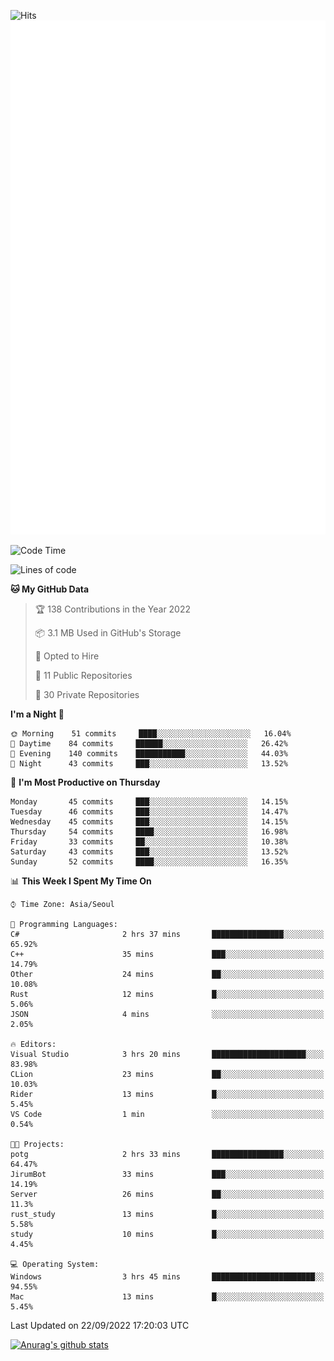 ![Hits](https://hits.seeyoufarm.com/api/count/incr/badge.svg?url=https%3A%2F%2Fgithub.com%2Fkokose1234&count_bg=%2379C83D&title_bg=%23555555&icon=apple.svg&icon_color=%23E7E7E7&title=hits&edge_flat=false)
<br/>
![Metrics](https://github.com/kokose1234/kokose1234/blob/main/github-metrics.svg)

<!--START_SECTION:waka-->
![Code Time](http://img.shields.io/badge/Code%20Time-694%20hrs%2045%20mins-blue)

![Lines of code](https://img.shields.io/badge/From%20Hello%20World%20I%27ve%20Written-901%20Thousand%20lines%20of%20code-blue)

**🐱 My GitHub Data** 

> 🏆 138 Contributions in the Year 2022
 > 
> 📦 3.1 MB Used in GitHub's Storage 
 > 
> 💼 Opted to Hire
 > 
> 📜 11 Public Repositories 
 > 
> 🔑 30 Private Repositories  
 > 
**I'm a Night 🦉** 

```text
🌞 Morning    51 commits     ████░░░░░░░░░░░░░░░░░░░░░   16.04% 
🌆 Daytime    84 commits     ██████░░░░░░░░░░░░░░░░░░░   26.42% 
🌃 Evening    140 commits    ███████████░░░░░░░░░░░░░░   44.03% 
🌙 Night      43 commits     ███░░░░░░░░░░░░░░░░░░░░░░   13.52%

```
📅 **I'm Most Productive on Thursday** 

```text
Monday       45 commits     ███░░░░░░░░░░░░░░░░░░░░░░   14.15% 
Tuesday      46 commits     ███░░░░░░░░░░░░░░░░░░░░░░   14.47% 
Wednesday    45 commits     ███░░░░░░░░░░░░░░░░░░░░░░   14.15% 
Thursday     54 commits     ████░░░░░░░░░░░░░░░░░░░░░   16.98% 
Friday       33 commits     ██░░░░░░░░░░░░░░░░░░░░░░░   10.38% 
Saturday     43 commits     ███░░░░░░░░░░░░░░░░░░░░░░   13.52% 
Sunday       52 commits     ████░░░░░░░░░░░░░░░░░░░░░   16.35%

```


📊 **This Week I Spent My Time On** 

```text
⌚︎ Time Zone: Asia/Seoul

💬 Programming Languages: 
C#                       2 hrs 37 mins       ████████████████░░░░░░░░░   65.92% 
C++                      35 mins             ███░░░░░░░░░░░░░░░░░░░░░░   14.79% 
Other                    24 mins             ██░░░░░░░░░░░░░░░░░░░░░░░   10.08% 
Rust                     12 mins             █░░░░░░░░░░░░░░░░░░░░░░░░   5.06% 
JSON                     4 mins              ░░░░░░░░░░░░░░░░░░░░░░░░░   2.05%

🔥 Editors: 
Visual Studio            3 hrs 20 mins       █████████████████████░░░░   83.98% 
CLion                    23 mins             ██░░░░░░░░░░░░░░░░░░░░░░░   10.03% 
Rider                    13 mins             █░░░░░░░░░░░░░░░░░░░░░░░░   5.45% 
VS Code                  1 min               ░░░░░░░░░░░░░░░░░░░░░░░░░   0.54%

🐱‍💻 Projects: 
potg                     2 hrs 33 mins       ████████████████░░░░░░░░░   64.47% 
JirumBot                 33 mins             ███░░░░░░░░░░░░░░░░░░░░░░   14.19% 
Server                   26 mins             ██░░░░░░░░░░░░░░░░░░░░░░░   11.3% 
rust_study               13 mins             █░░░░░░░░░░░░░░░░░░░░░░░░   5.58% 
study                    10 mins             █░░░░░░░░░░░░░░░░░░░░░░░░   4.45%

💻 Operating System: 
Windows                  3 hrs 45 mins       ███████████████████████░░   94.55% 
Mac                      13 mins             █░░░░░░░░░░░░░░░░░░░░░░░░   5.45%

```


 Last Updated on 22/09/2022 17:20:03 UTC
<!--END_SECTION:waka-->

[![Anurag's github stats](https://github-readme-stats.vercel.app/api?username=kokose1234&theme=dracula)](https://github.com/anuraghazra/github-readme-stats)



	
